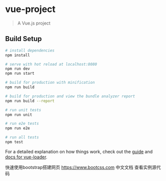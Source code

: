 # vue-project

> A Vue.js project

## Build Setup

``` bash
# install dependencies
npm install

# serve with hot reload at localhost:8080
npm run dev
npm run start

# build for production with minification
npm run build

# build for production and view the bundle analyzer report
npm run build --report

# run unit tests
npm run unit

# run e2e tests
npm run e2e

# run all tests
npm test
```

For a detailed explanation on how things work, check out the [guide](http://vuejs-templates.github.io/webpack/) and [docs for vue-loader](http://vuejs.github.io/vue-loader).




快速使用bootstrap搭建网页
https://www.bootcss.com
中文文档
查看实例源代码


